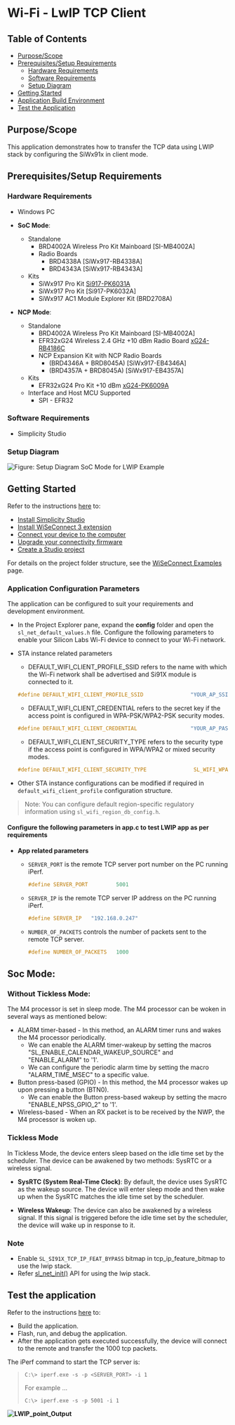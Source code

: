 # Wi-Fi - LwIP TCP Client

## Table of Contents

- [Purpose/Scope](#purposescope)
- [Prerequisites/Setup Requirements](#prerequisitessetup-requirements)
  - [Hardware Requirements](#hardware-requirements)
  - [Software Requirements](#software-requirements)
  - [Setup Diagram](#setup-diagram)
- [Getting Started](#getting-started)
- [Application Build Environment](#application-build-environment)
- [Test the Application](#test-the-application)

## Purpose/Scope

This application demonstrates how to transfer the TCP data using LWIP stack by configuring the SiWx91x in client mode.

## Prerequisites/Setup Requirements

### Hardware Requirements

- Windows PC
- **SoC Mode**:
  - Standalone
    - BRD4002A Wireless Pro Kit Mainboard [SI-MB4002A]
    - Radio Boards 
  	  - BRD4338A [SiWx917-RB4338A]
  	  - BRD4343A [SiWx917-RB4343A]
  - Kits
  	- SiWx917 Pro Kit [Si917-PK6031A](https://www.silabs.com/development-tools/wireless/wi-fi/siwx917-pro-kit?tab=overview)
  	- SiWx917 Pro Kit [Si917-PK6032A]
  	- SiWx917 AC1 Module Explorer Kit (BRD2708A)
  	
- **NCP Mode**:
  - Standalone
    - BRD4002A Wireless Pro Kit Mainboard [SI-MB4002A]
    - EFR32xG24 Wireless 2.4 GHz +10 dBm Radio Board [xG24-RB4186C](https://www.silabs.com/development-tools/wireless/xg24-rb4186c-efr32xg24-wireless-gecko-radio-board?tab=overview)
    - NCP Expansion Kit with NCP Radio Boards
      - (BRD4346A + BRD8045A) [SiWx917-EB4346A]
      - (BRD4357A + BRD8045A) [SiWx917-EB4357A]
  - Kits
  	- EFR32xG24 Pro Kit +10 dBm [xG24-PK6009A](https://www.silabs.com/development-tools/wireless/efr32xg24-pro-kit-10-dbm?tab=overview)
  - Interface and Host MCU Supported
    - SPI - EFR32 

### Software Requirements

- Simplicity Studio

### Setup Diagram

  ![Figure: Setup Diagram SoC Mode for LWIP Example](resources/readme/setup_soc_ncp.png)

## Getting Started

Refer to the instructions [here](https://docs.silabs.com/wiseconnect/latest/wiseconnect-getting-started/) to:

- [Install Simplicity Studio](https://docs.silabs.com/wiseconnect/latest/wiseconnect-developers-guide-developing-for-silabs-hosts/#install-simplicity-studio)
- [Install WiSeConnect 3 extension](https://docs.silabs.com/wiseconnect/latest/wiseconnect-developers-guide-developing-for-silabs-hosts/#install-the-wi-se-connect-3-extension)
- [Connect your device to the computer](https://docs.silabs.com/wiseconnect/latest/wiseconnect-developers-guide-developing-for-silabs-hosts/#connect-si-wx91x-to-computer)
- [Upgrade your connectivity firmware ](https://docs.silabs.com/wiseconnect/latest/wiseconnect-developers-guide-developing-for-silabs-hosts/#update-si-wx91x-connectivity-firmware)
- [Create a Studio project ](https://docs.silabs.com/wiseconnect/latest/wiseconnect-developers-guide-developing-for-silabs-hosts/#create-a-project)

For details on the project folder structure, see the [WiSeConnect Examples](https://docs.silabs.com/wiseconnect/latest/wiseconnect-examples/#example-folder-structure) page.

### Application Configuration Parameters

The application can be configured to suit your requirements and development environment.
- In the Project Explorer pane, expand the **config** folder and open the ``sl_net_default_values.h`` file. Configure the following parameters to enable your Silicon Labs Wi-Fi device to connect to your Wi-Fi network.

- STA instance related parameters

  - DEFAULT_WIFI_CLIENT_PROFILE_SSID refers to the name with which the Wi-Fi network shall be advertised and Si91X module is connected to it.
 
   ```c
   #define DEFAULT_WIFI_CLIENT_PROFILE_SSID               "YOUR_AP_SSID"      
   ```

  - DEFAULT_WIFI_CLIENT_CREDENTIAL refers to the secret key if the access point is configured in WPA-PSK/WPA2-PSK security modes.

   ```c 
   #define DEFAULT_WIFI_CLIENT_CREDENTIAL                 "YOUR_AP_PASSPHRASE" 
   ```
  
  - DEFAULT_WIFI_CLIENT_SECURITY_TYPE refers to the security type if the access point is configured in WPA/WPA2 or mixed security modes.

   ```c
   #define DEFAULT_WIFI_CLIENT_SECURITY_TYPE               SL_WIFI_WPA2 
   ```
  
- Other STA instance configurations can be modified if required in `default_wifi_client_profile` configuration structure.
> Note: 
> You can configure default region-specific regulatory information using `sl_wifi_region_db_config.h`.

#### Configure the following parameters in **app.c** to test LWIP app as per requirements

- **App related parameters**

  - `SERVER_PORT` is the remote TCP server port number on the PC running iPerf.

    ```c
    #define SERVER_PORT         5001
    ```

  - `SERVER_IP` is the remote TCP server IP address on the PC running iPerf. 

    ```c
    #define SERVER_IP   "192.168.0.247"
    ```

  - `NUMBER_OF_PACKETS` controls the number of packets sent to the remote TCP server. 

    ```c
    #define NUMBER_OF_PACKETS   1000
    ```

## Soc Mode:

### Without Tickless Mode:

The M4 processor is set in sleep mode. The M4 processor can be woken in several ways as mentioned below:

- ALARM timer-based - In this method, an ALARM timer runs and wakes the M4 processor periodically.
  - We can enable the ALARM timer-wakeup by setting the macros "SL_ENABLE_CALENDAR_WAKEUP_SOURCE" and "ENABLE_ALARM" to '1'.
  - We can configure the periodic alarm time by setting the macro "ALARM_TIME_MSEC" to a specific value.
- Button press-based (GPIO) - In this method, the M4 processor wakes up upon pressing a button (BTN0).
  - We can enable the Button press-based wakeup by setting the macro "ENABLE_NPSS_GPIO_2" to '1'.
- Wireless-based - When an RX packet is to be received by the NWP, the M4 processor is woken up.

### Tickless Mode

In Tickless Mode, the device enters sleep based on the idle time set by the scheduler. The device can be awakened by two methods: SysRTC or a wireless signal.

- **SysRTC (System Real-Time Clock)**: By default, the device uses SysRTC as the wakeup source. The device will enter sleep mode and then wake up when the SysRTC matches the idle time set by the scheduler.

- **Wireless Wakeup**: The device can also be awakened by a wireless signal. If this signal is triggered before the idle time set by the scheduler, the device will wake up in response to it.

### Note
  - Enable `SL_SI91X_TCP_IP_FEAT_BYPASS` bitmap in tcp_ip_feature_bitmap to use the lwip stack.
  - Refer [sl_net_init()](https://docs.silabs.com/wiseconnect/latest/wiseconnect-api-reference-guide-nwk-mgmt/net-interface-functions#sl-net-init) API for using the lwip stack.

## Test the application

Refer to the instructions [here](https://docs.silabs.com/wiseconnect/latest/wiseconnect-getting-started/) to:

- Build the application.
- Flash, run, and debug the application.
- After the application gets executed successfully, the device will connect to the remote and transfer the 1000 tcp packets.

The iPerf command to start the TCP server is:
  
> `C:\> iperf.exe -s -p <SERVER_PORT> -i 1`
>
> For example ...
>
> `C:\> iperf.exe -s -p 5001 -i 1`

  **![LWIP_point_Output](resources/readme/lwip_output.png)**
